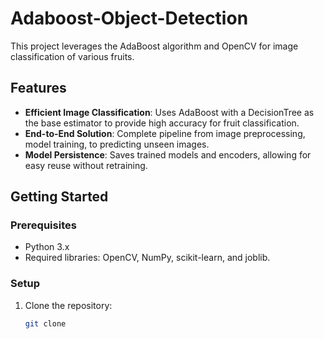 # Adaboost-Object-Detection
This project leverages the AdaBoost algorithm and OpenCV for image classification of various fruits.

## Features

- **Efficient Image Classification**: Uses AdaBoost with a DecisionTree as the base estimator to provide high accuracy for fruit classification.
- **End-to-End Solution**: Complete pipeline from image preprocessing, model training, to predicting unseen images.
- **Model Persistence**: Saves trained models and encoders, allowing for easy reuse without retraining.

## Getting Started

### Prerequisites
- Python 3.x
- Required libraries: OpenCV, NumPy, scikit-learn, and joblib.

### Setup

1. Clone the repository:
   ```bash
   git clone 
